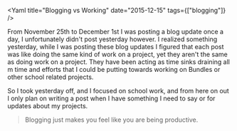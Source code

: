 <Yaml
title="Blogging vs Working"
date="2015-12-15"
tags={["blogging"]}
/>

From November 25th to December 1st I was posting a blog update once a day, I unfortunately didn't post yesterday however. I realized something yesterday, while I was posting these blog updates I figured that each post was like doing the same kind of work on a project, yet they aren't the same as doing work on a project. They have been acting as time sinks draining all m time and efforts that I could be putting towards working on Bundles or other school related projects.

So I took yesterday off, and I focused on school work, and from here on out I only plan on writing a post when I have something I need to say or for updates about my projects.

> Blogging just makes you feel like you are being productive.
